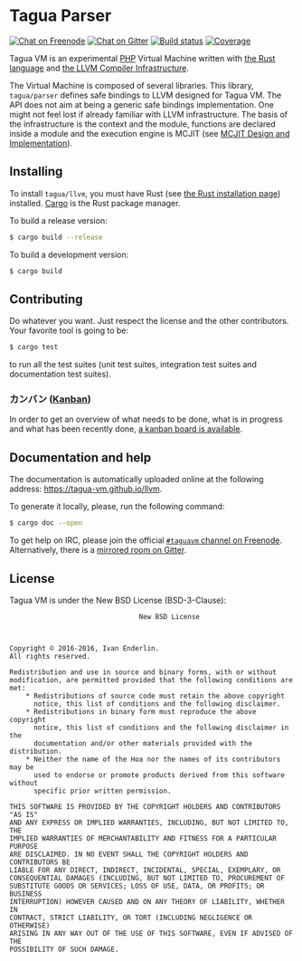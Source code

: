 # Tagua Parser

[![Chat on Freenode](https://img.shields.io/badge/chat-on_%23taguavm-ff0066.svg)](https://webchat.freenode.net/?channels=#taguavm)
[![Chat on Gitter](https://img.shields.io/badge/chat-on_gitter-ff0066.svg)](https://gitter.im/tagua-vm/tagua-vm)
[![Build status](https://api.travis-ci.org/tagua-vm/parser.svg?branch=master)](https://travis-ci.org/tagua-vm/parser)
[![Coverage](https://img.shields.io/coveralls/tagua-vm/parser/master.svg)](https://coveralls.io/github/tagua-vm/parser?branch=master)

Tagua VM is an experimental [PHP](http://php.net/) Virtual Machine written with
[the Rust language](https://www.rust-lang.org/) and [the LLVM Compiler
Infrastructure](http://llvm.org/).

The Virtual Machine is composed of several libraries. This library,
`tagua/parser` defines safe bindings to LLVM designed for Tagua
VM. The API does not aim at being a generic safe bindings
implementation. One might not feel lost if already familiar with LLVM
infrastructure. The basis of the infrastructure is the context and the
module, functions are declared inside a module and the execution
engine is MCJIT
(see [MCJIT Design and Implementation](http://llvm.org/docs/MCJITDesignAndImplementation.html)).

## Installing

To install `tagua/llvm`, you must have Rust (see [the Rust installation
page](https://www.rust-lang.org/downloads.html)) installed.
[Cargo](http://doc.crates.io/guide.html) is the Rust package manager.

To build a release version:

```sh
$ cargo build --release
```

To build a development version:

```sh
$ cargo build
```

## Contributing

Do whatever you want. Just respect the license and the other contributors. Your
favorite tool is going to be:

```sh
$ cargo test
```

to run all the test suites (unit test suites, integration test suites and
documentation test suites).

### カンバン ([Kanban](https://en.wikipedia.org/wiki/Kanban))

In order to get an overview of what needs to be done, what is in progress and
what has been recently done, [a kanban board is
available](https://waffle.io/tagua-vm/llvm).

## Documentation and help

The documentation is automatically uploaded online at the following address:
https://tagua-vm.github.io/llvm.

To generate it locally, please, run the following command:

```sh
$ cargo doc --open
```

To get help on IRC, please join the official [`#taguavm` channel on
Freenode](https://webchat.freenode.net/?channels=#taguavm). Alternatively, there
is a [mirrored room on Gitter](https://gitter.im/tagua-vm/tagua-vm).

## License

Tagua VM is under the New BSD License (BSD-3-Clause):

```
                                New BSD License



Copyright © 2016-2016, Ivan Enderlin.
All rights reserved.

Redistribution and use in source and binary forms, with or without
modification, are permitted provided that the following conditions are met:
    * Redistributions of source code must retain the above copyright
      notice, this list of conditions and the following disclaimer.
    * Redistributions in binary form must reproduce the above copyright
      notice, this list of conditions and the following disclaimer in the
      documentation and/or other materials provided with the distribution.
    * Neither the name of the Hoa nor the names of its contributors may be
      used to endorse or promote products derived from this software without
      specific prior written permission.

THIS SOFTWARE IS PROVIDED BY THE COPYRIGHT HOLDERS AND CONTRIBUTORS "AS IS"
AND ANY EXPRESS OR IMPLIED WARRANTIES, INCLUDING, BUT NOT LIMITED TO, THE
IMPLIED WARRANTIES OF MERCHANTABILITY AND FITNESS FOR A PARTICULAR PURPOSE
ARE DISCLAIMED. IN NO EVENT SHALL THE COPYRIGHT HOLDERS AND CONTRIBUTORS BE
LIABLE FOR ANY DIRECT, INDIRECT, INCIDENTAL, SPECIAL, EXEMPLARY, OR
CONSEQUENTIAL DAMAGES (INCLUDING, BUT NOT LIMITED TO, PROCUREMENT OF
SUBSTITUTE GOODS OR SERVICES; LOSS OF USE, DATA, OR PROFITS; OR BUSINESS
INTERRUPTION) HOWEVER CAUSED AND ON ANY THEORY OF LIABILITY, WHETHER IN
CONTRACT, STRICT LIABILITY, OR TORT (INCLUDING NEGLIGENCE OR OTHERWISE)
ARISING IN ANY WAY OUT OF THE USE OF THIS SOFTWARE, EVEN IF ADVISED OF THE
POSSIBILITY OF SUCH DAMAGE.
```
